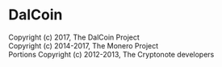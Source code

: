 # DalCoin

Copyright (c) 2017, The DalCoin Project  
Copyright (c) 2014-2017, The Monero Project  
Portions Copyright (c) 2012-2013, The Cryptonote developers  
